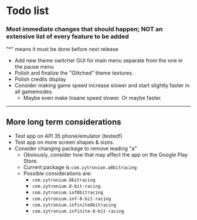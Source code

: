 # Todo list
### Most immediate changes that should happen; **NOT** an extensive list of every feature to be added
"*" means it must be done before next release

- Add new theme switcher GUI for main menu separate from the one in the pause menu
- Polish and finalize the "Glitched" theme textures.
- Polish credits display
- Consider making game speed increase slower and start slightly faster in all gamemodes.
  - Maybe even make Insane speed slower. Or maybe faster.

-----

## More long term considerations
- Test app on API 35 phone/emulator (tested!)
- Test app on more screen shapes & sizes.
- Consider changing package to remove leading "a"
  - Obviously, consider how that may affect the app on the Google Play Store.
  - Current package is `com.zytronium.a8bitracing`
  - Possible considerations are:
    - `com.zytronium.8bitracing`
    - `com.zytronium.8-bit-racing`
    - `com.zytronium.inf8bitracing`
    - `com.zytronium.inf-8-bit-racing`
    - `com.zytronium.infinite8bitracing`
    - `com.zytronium.infinite-8-bit-racing`